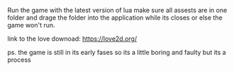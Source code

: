 Run the game with the latest version of lua make sure all assests are in one folder and drage the folder into the application while its closes or else the game won't run. 

link to the love downoad: https://love2d.org/

ps. the game is still in its early fases so its a little boring and faulty but its a process
